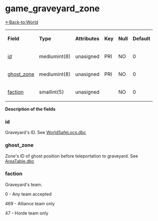 # game_graveyard_zone

[<-Back-to:World](database-world.md)

<table>
<tbody>
<tr class="even">
<td><p><strong>Field</strong></p></td>
<td><p><strong>Type</strong></p></td>
<td><p><strong>Attributes</strong></p></td>
<td><p><strong>Key</strong></p></td>
<td><p><strong>Null</strong></p></td>
<td><p><strong>Default</strong></p></td>
</tr>
<tr class="even">
<td><p><a href="#id">id</a></p></td>
<td><p>mediumint(8)</p></td>
<td><p>unasigned</p></td>
<td><p>PRI</p></td>
<td><p>NO</p></td>
<td><p>0</p></td>
</tr>
<tr class="even">
<td><p><a href="#ghost_zone">ghost_zone</a></p></td>
<td><p>mediumint(8)</p></td>
<td><p>unasigned</p></td>
<td><p>PRI</p></td>
<td><p>NO</p></td>
<td><p>0</p></td>
</tr>
<tr class="even">
<td><p><a href="#faction">faction</a></p></td>
<td><p>smallint(5)</p></td>
<td><p>unasigned</p></td>
<td><p></p></td>
<td><p>NO</p></td>
<td><p>0</p></td>
</tr>
</tbody>
</table>

**Description of the fields**

### id
Graveyard's ID. See [WorldSafeLocs.dbc](WorldSafelocs)

### ghost_zone
Zone's ID of ghost position before teleportation to graveyard. See [AreaTable.dbc](AreaTable)

### faction
Graveyard's team.

0 - Any team accepted

469 - Alliance team only

47 - Horde team only
